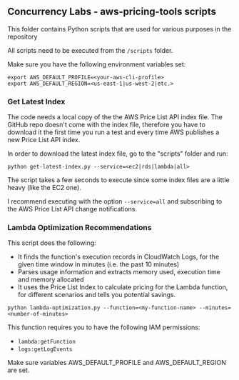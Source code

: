 ## Concurrency Labs - aws-pricing-tools scripts

This folder contains Python scripts that are used for various purposes in the repository

All scripts need to be executed from the `/scripts` folder.


Make sure you have the following environment variables set:

```
export AWS_DEFAULT_PROFILE=<your-aws-cli-profile>
export AWS_DEFAULT_REGION=<us-east-1|us-west-2|etc.>
```


### Get Latest Index

The code needs a local copy of the the AWS Price List API index file. 
The GitHub repo doesn't come with the index file, therefore you have to
download it the first time you run a test and every time AWS publishes a new
Price List API index.

In order to download the latest index file, go to the "scripts" folder and run:

```
python get-latest-index.py --service=<ec2|rds|lambda|all>
```

The script takes a few seconds to execute since some index files are a little heavy (like the EC2 one).

I recommend executing with the option `--service=all` and subscribing to
the AWS Price List API change notifications.



### Lambda Optimization Recommendations

This script does the following:

* It finds the function's execution records in CloudWatch Logs, for the
given time window in minutes (i.e. the past 10 minutes)
* Parses usage information and extracts memory used, execution time and memory allocated
* It uses the Price List Index to calculate pricing for the Lambda function, 
for different scenarios and tells you potential savings.


```
python lambda-optimization.py --function=<my-function-name> --minutes=<number-of-minutes>
```

This function requires you to have the following IAM permissions:
* `lambda:getFunction`
* `logs:getLogEvents`

Make sure variables AWS_DEFAULT_PROFILE and AWS_DEFAULT_REGION are set.  




